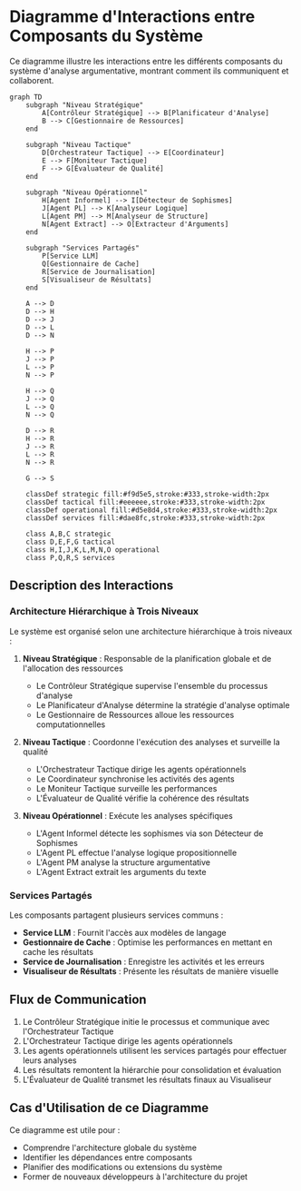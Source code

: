 # Diagramme d'Interactions entre Composants du Système

Ce diagramme illustre les interactions entre les différents composants du système d'analyse argumentative, montrant comment ils communiquent et collaborent.

```mermaid
graph TD
    subgraph "Niveau Stratégique"
        A[Contrôleur Stratégique] --> B[Planificateur d'Analyse]
        B --> C[Gestionnaire de Ressources]
    end
    
    subgraph "Niveau Tactique"
        D[Orchestrateur Tactique] --> E[Coordinateur]
        E --> F[Moniteur Tactique]
        F --> G[Évaluateur de Qualité]
    end
    
    subgraph "Niveau Opérationnel"
        H[Agent Informel] --> I[Détecteur de Sophismes]
        J[Agent PL] --> K[Analyseur Logique]
        L[Agent PM] --> M[Analyseur de Structure]
        N[Agent Extract] --> O[Extracteur d'Arguments]
    end
    
    subgraph "Services Partagés"
        P[Service LLM]
        Q[Gestionnaire de Cache]
        R[Service de Journalisation]
        S[Visualiseur de Résultats]
    end
    
    A --> D
    D --> H
    D --> J
    D --> L
    D --> N
    
    H --> P
    J --> P
    L --> P
    N --> P
    
    H --> Q
    J --> Q
    L --> Q
    N --> Q
    
    D --> R
    H --> R
    J --> R
    L --> R
    N --> R
    
    G --> S
    
    classDef strategic fill:#f9d5e5,stroke:#333,stroke-width:2px
    classDef tactical fill:#eeeeee,stroke:#333,stroke-width:2px
    classDef operational fill:#d5e8d4,stroke:#333,stroke-width:2px
    classDef services fill:#dae8fc,stroke:#333,stroke-width:2px
    
    class A,B,C strategic
    class D,E,F,G tactical
    class H,I,J,K,L,M,N,O operational
    class P,Q,R,S services
```

## Description des Interactions

### Architecture Hiérarchique à Trois Niveaux

Le système est organisé selon une architecture hiérarchique à trois niveaux :

1. **Niveau Stratégique** : Responsable de la planification globale et de l'allocation des ressources
   - Le Contrôleur Stratégique supervise l'ensemble du processus d'analyse
   - Le Planificateur d'Analyse détermine la stratégie d'analyse optimale
   - Le Gestionnaire de Ressources alloue les ressources computationnelles

2. **Niveau Tactique** : Coordonne l'exécution des analyses et surveille la qualité
   - L'Orchestrateur Tactique dirige les agents opérationnels
   - Le Coordinateur synchronise les activités des agents
   - Le Moniteur Tactique surveille les performances
   - L'Évaluateur de Qualité vérifie la cohérence des résultats

3. **Niveau Opérationnel** : Exécute les analyses spécifiques
   - L'Agent Informel détecte les sophismes via son Détecteur de Sophismes
   - L'Agent PL effectue l'analyse logique propositionnelle
   - L'Agent PM analyse la structure argumentative
   - L'Agent Extract extrait les arguments du texte

### Services Partagés

Les composants partagent plusieurs services communs :

- **Service LLM** : Fournit l'accès aux modèles de langage
- **Gestionnaire de Cache** : Optimise les performances en mettant en cache les résultats
- **Service de Journalisation** : Enregistre les activités et les erreurs
- **Visualiseur de Résultats** : Présente les résultats de manière visuelle

## Flux de Communication

1. Le Contrôleur Stratégique initie le processus et communique avec l'Orchestrateur Tactique
2. L'Orchestrateur Tactique dirige les agents opérationnels
3. Les agents opérationnels utilisent les services partagés pour effectuer leurs analyses
4. Les résultats remontent la hiérarchie pour consolidation et évaluation
5. L'Évaluateur de Qualité transmet les résultats finaux au Visualiseur

## Cas d'Utilisation de ce Diagramme

Ce diagramme est utile pour :
- Comprendre l'architecture globale du système
- Identifier les dépendances entre composants
- Planifier des modifications ou extensions du système
- Former de nouveaux développeurs à l'architecture du projet